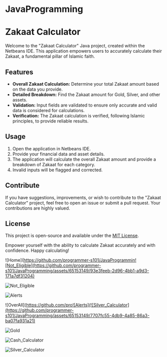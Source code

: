 # JavaProgramming

# Zakaat Calculator

Welcome to the "Zakaat Calculator" Java project, created within the Netbeans IDE. This application empowers users to accurately calculate their Zakaat, a fundamental pillar of Islamic faith.

## Features

- **Overall Zakaat Calculation:** Determine your total Zakaat amount based on the data you provide.
- **Detailed Breakdown:** Find the Zakaat amount for Gold, Silver, and other assets.
- **Validation:** Input fields are validated to ensure only accurate and valid data is considered for calculations.
- **Verification:** The Zakaat calculation is verified, following Islamic principles, to provide reliable results.

## Usage

1. Open the application in Netbeans IDE.
2. Provide your financial data and asset details.
3. The application will calculate the overall Zakaat amount and provide a breakdown of Zakaat for each category.
4. Invalid inputs will be flagged and corrected.

## Contribute

If you have suggestions, improvements, or wish to contribute to the "Zakaat Calculator" project, feel free to open an issue or submit a pull request. Your contributions are highly valued.

## License

This project is open-source and available under the [MIT License](LICENSE).

Empower yourself with the ability to calculate Zakaat accurately and with confidence. Happy calculating!


![Home](https://github.com/programmer-s101/JavaProgrammin![Not_Eligible](https://github.com/programmer-s101/JavaProgramming/assets/65153149/93e3feeb-2d96-4bb1-a9d3-171a7df31204)

![Not_Eligible](https://github.com/programmer-s101/JavaProgramming/assets/65153149/65ab0c32-bf2e-4224-8182-623ac2adc8fa)

![Alerts](https://github.com/programmer-s101/JavaProgramming/assets/65153149/14c6d84c-cc44-41a9-92da-15111b53de18)

![OverAll](https://github.com/pro![Alerts](![Silver_Calculator](https://github.com/programmer-s101/JavaProgramming/assets/65153149/7707fc55-4db9-4a85-86a3-ba07fa931a21)

![Gold](https://github.com/programmer-s101/JavaProgramming/assets/65153149/be0b3234-88dd-4cdb-9dc4-f1ae2b32a6fa)

![Cash_Calculator](https://github.com/programmer-s101/JavaProgramming/assets/65153149/993e0635-fe6d-4c15-bc2e-563ceb6d8d94)

![Silver_Calculator](https://github.com/programmer-s101/JavaProgramming/assets/65153149/d94f76c4-a273-47c7-add0-86a8d696083b)
